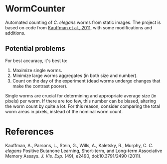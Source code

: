 # WormCounter

Automated counting of *C. elegans* worms from static images. The project is based on code from [Kauffman et al., 2011](https://www.jove.com/video/2490/c-elegans-positive-butanone-learning-short-term-long-term-associative), with some modifications and additions.

## Potential problems

For best accuracy, it's best to:

1. Maximize single worms.
2. Minimize large worms aggregates (in both size and number).
3. Count on the day of the experiment (dead worms undergo changes that make the contrast poorer).

Single worms are crucial for determining and appropriate average size (in pixels) per worm. If there are too few, this number can be biased, altering the worm count by quite a lot. For this reason, consider comparing the total worm areas in pixels, instead of the nominal worm count. 

# References

Kauffman, A., Parsons, L., Stein, G., Wills, A., Kaletsky, R., Murphy, C. *C. elegans* Positive Butanone Learning, Short-term, and Long-term Associative Memory Assays. *J. Vis. Exp.* (49), e2490, doi:10.3791/2490 (2011).